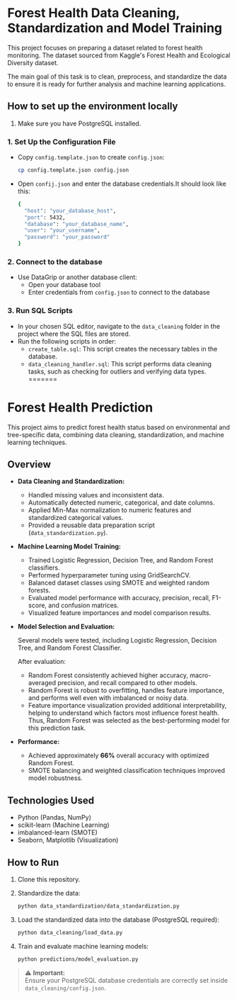 # Forest Health Data Cleaning, Standardization and Model Training

This project focuses on preparing a dataset related to forest health monitoring. The dataset sourced from Kaggle's Forest Health and Ecological Diversity dataset. 

The main goal of this task is to clean, preprocess, and standardize the data to ensure it is ready for further analysis and machine learning applications.

## How to set up the environment locally
1. Make sure you have PostgreSQL installed.

### 1. Set Up the Configuration File
- Copy `config.template.json` to create `config.json`:
  ```sh
  cp config.template.json config.json
- Open `confij.json` and enter the database credentials.It should look like this:
  ```sh
  {
    "host": "your_database_host",
    "port": 5432,
    "database": "your_database_name",
    "user": "your_username",
    "password": "your_password"
  }
### 2. Connect to the database
 - Use DataGrip or another database client:
     - Open your database tool
     - Enter credentials from `config.json` to connect to the database

### 3. Run SQL Scripts
 - In your chosen SQL editor, navigate to the `data_cleaning` folder in the project where the SQL files are stored.
 - Run the following scripts in order:
     - `create_table.sql`: This script creates the necessary tables in the database.
     - `data_cleaning_handler.sql`: This script performs data cleaning tasks, such as checking for outliers and verifying data types.
=======
# Forest Health Prediction

This project aims to predict forest health status based on environmental and tree-specific data, combining data cleaning, standardization, and machine learning techniques.

## Overview

- **Data Cleaning and Standardization:** 
    - Handled missing values and inconsistent data.
    - Automatically detected numeric, categorical, and date columns.
    - Applied Min-Max normalization to numeric features and standardized categorical values.
    - Provided a reusable data preparation script (`data_standardization.py`).

- **Machine Learning Model Training:**
    - Trained Logistic Regression, Decision Tree, and Random Forest classifiers.
    - Performed hyperparameter tuning using GridSearchCV.
    - Balanced dataset classes using SMOTE and weighted random forests.
    - Evaluated model performance with accuracy, precision, recall, F1-score, and confusion matrices.
    - Visualized feature importances and model comparison results.
 
- **Model Selection and Evaluation:**

  Several models were tested, including Logistic Regression, Decision Tree, and Random Forest Classifier.
  
  After evaluation:
    - Random Forest consistently achieved higher accuracy, macro-averaged precision, and recall compared to other models.
    - Random Forest is robust to overfitting, handles feature importance, and performs well even with imbalanced or noisy data.
    - Feature importance visualization provided additional interpretability, helping to understand which factors most influence forest health.
  Thus, Random Forest was selected as the best-performing model for this prediction task.

- **Performance:**
    - Achieved approximately **66%** overall accuracy with optimized Random Forest.
    - SMOTE balancing and weighted classification techniques improved model robustness.

## Technologies Used

- Python (Pandas, NumPy)
- scikit-learn (Machine Learning)
- imbalanced-learn (SMOTE)
- Seaborn, Matplotlib (Visualization)

## How to Run

1. Clone this repository.

2. Standardize the data:
    ```bash
    python data_standardization/data_standardization.py
    ```

3. Load the standardized data into the database (PostgreSQL required):
    ```bash
    python data_cleaning/load_data.py
    ```

4. Train and evaluate machine learning models:
    ```bash
    python predictions/model_evaluation.py
    ```

> ⚠️ **Important:**  
> Ensure your PostgreSQL database credentials are correctly set inside `data_cleaning/config.json`.

